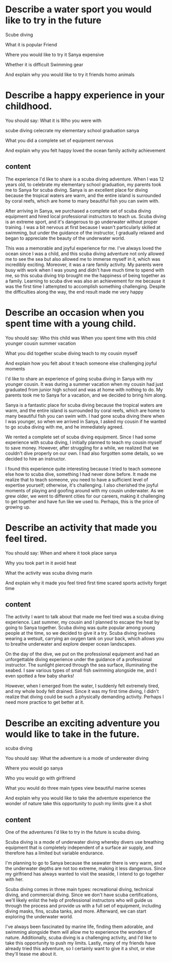 # Describe a water sport you would like to try in the future

Scube diving

What it is
popular
Friend

Where you would like to try it
Sanya
expensive

Whether it is difficult
Swimming
gear

And explain why you would like to try it
friends
homo
animals

# Describe a happy experience in your childhood.

You should say:
What it is
Who you were with

scube diving
celecrate my elementary school graduation
sanya

What you did
a complete set of equipment
nervous

And explain why you felt happy
loved the ocean
family activity
achievement

## content

The experience I'd like to share is a scuba diving adventure. When I was 12 years old, to celebrate my elementary school graduation, my parents took me to Sanya for scuba diving. Sanya is an excellent place for diving because the tropical waters are warm, and the entire island is surrounded by coral reefs, which are home to many beautiful fish you can swim with.

After arriving in Sanya, we purchased a complete set of scuba diving equipment and hired local professional instructors to teach us. Scuba diving is an extreme sport, and it's dangerous to go underwater without proper training. I was a bit nervous at first because I wasn't particularly skilled at swimming, but under the guidance of the instructor, I gradually relaxed and began to appreciate the beauty of the underwater world.

This was a memorable and joyful experience for me. I've always loved the ocean since I was a child, and this scuba diving adventure not only allowed me to see the sea but also allowed me to immerse myself in it, which was incredibly exciting. Moreover, it was a rare family activity. My parents were busy with work when I was young and didn't have much time to spend with me, so this scuba diving trip brought me the happiness of being together as a family. Learning to scuba dive was also an achievement for me because it was the first time I attempted to accomplish something challenging. Despite the difficulties along the way, the end result made me very happy

# Describe an occasion when you spent time with a young child.

You should say:
Who this child was
When you spent time with this child
younger cousin
summer vacation

What you did together
scube diving
teach to my cousin myself

And explain how you felt about it
teach someone else challenging
joyful moments

I'd like to share an experience of going scuba diving in Sanya with my younger cousin. It was during a summer vacation when my cousin had just graduated from junior high school and was at home with nothing to do. My parents took me to Sanya for a vacation, and we decided to bring him along.

Sanya is a fantastic place for scuba diving because the tropical waters are warm, and the entire island is surrounded by coral reefs, which are home to many beautiful fish you can swim with. I had gone scuba diving there when I was younger, so when we arrived in Sanya, I asked my cousin if he wanted to go scuba diving with me, and he immediately agreed.

We rented a complete set of scuba diving equipment. Since I had some experience with scuba diving, I initially planned to teach my cousin myself to save money. However, after struggling for a while, we realized that we couldn't dive properly on our own. I had also forgotten some details, so we decided to hire an instructor.

I found this experience quite interesting because I tried to teach someone else how to scuba dive, something I had never done before. It made me realize that to teach someone, you need to have a sufficient level of expertise yourself; otherwise, it's challenging. I also cherished the joyful moments of playing and goofing around with my cousin underwater. As we grew older, we went to different cities for our careers, making it challenging to get together and have fun like we used to. Perhaps, this is the price of growing up.


# Describe an activity that made you feel tired.

You should say:
When and where it took place
sanya

Why you took part in it
avoid heat

What the activity was
scuba diving
marin

And explain why it made you feel tired
first time scared
sports activity
forget time

## content

The activity I want to talk about that made me feel tired was a scuba diving experience. Last summer, my cousin and I planned to escape the heat by going to Sanya together. Scuba diving was quite popular among young people at the time, so we decided to give it a try. Scuba diving involves wearing a wetsuit, carrying an oxygen tank on your back, which allows you to breathe underwater and explore deeper ocean landscapes.

On the day of the dive, we put on the professional equipment and had an unforgettable diving experience under the guidance of a professional instructor. The sunlight pierced through the sea surface, illuminating the seabed. I saw various types of small fish swimming alongside me, and I even spotted a few baby sharks!

However, when I emerged from the water, I suddenly felt extremely tired, and my whole body felt drained. Since it was my first time diving, I didn't realize that diving could be such a physically demanding activity. Perhaps I need more practice to get better at it.

# Describe an exciting adventure you would like to take in the future.

scuba diving

You should say:
What the adventure is
a mode of underwater diving

Where you would go
sanya

Who you would go with
girlfriend

What you would do
three main types
view beautiful marine scenes

And explain why you would like to take the adventure
experience the wonder of nature
take this opportunity to push my limits
give it a shot

## content

One of the adventures I'd like to try in the future is scuba diving.

Scuba diving is a mode of underwater diving whereby divers use breathing equipment that is completely independent of a surface air supply, and therefore has a limited but variable endurance.

I'm planning to go to Sanya because the seawater there is very warm, and the underwater depths are not too extreme, making it less dangerous. Since my girlfriend has always wanted to visit the seaside, I intend to go together with her.

Scuba diving comes in three main types: recreational diving, technical diving, and commercial diving. Since we don't have scuba certifications, we'll likely enlist the help of professional instructors who will guide us through the process and provide us with a full set of equipment, including diving masks, fins, scuba tanks, and more. Afterward, we can start exploring the underwater world.

I've always been fascinated by marine life, finding them adorable, and swimming alongside them will allow me to experience the wonders of nature. Additionally, scuba diving is a challenging activity, and I'd like to take this opportunity to push my limits. Lastly, many of my friends have already tried this adventure, so I certainly want to give it a shot, or else they'll tease me about it.
